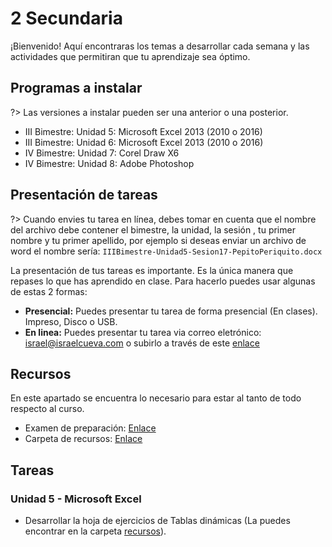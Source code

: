 # 2 Secundaria

¡Bienvenido! Aquí encontraras los temas a desarrollar cada semana y las actividades que permitiran que tu aprendizaje sea óptimo.

## Programas a instalar

?> Las versiones a instalar pueden ser una anterior o una posterior.

- III Bimestre: Unidad 5: Microsoft Excel 2013 (2010 o 2016)
- III Bimestre: Unidad 6: Microsoft Excel 2013 (2010 o 2016)
- IV Bimestre: Unidad 7: Corel Draw X6
- IV Bimestre: Unidad 8: Adobe Photoshop

## Presentación de tareas

?> Cuando envies tu tarea en línea, debes tomar en cuenta que el nombre del archivo debe contener el bimestre, la unidad, la sesión , tu primer nombre y tu primer apellido, por ejemplo si deseas enviar un archivo de word el nombre sería: `IIIBimestre-Unidad5-Sesion17-PepitoPeriquito.docx`

La presentación de tus tareas es importante. Es la única manera que repases lo que has aprendido en clase. Para hacerlo puedes usar algunas de estas 2 formas:

- **Presencial:** Puedes presentar tu tarea de forma presencial (En clases). Impreso, Disco o USB.
- **En linea:** Puedes presentar tu tarea via correo eletrónico: israel@israelcueva.com o subirlo a través de este [enlace](https://www.dropbox.com/request/x9BbYl7ikdP3C8cT6LZa "Tareas")

## Recursos

En este apartado se encuentra lo necesario para estar al tanto de todo respecto al curso.

- Examen de preparación: [Enlace](https://forms.gle/gkgQ1iYjKFFpqDSB9 "Examen")
- Carpeta de recursos: [Enlace](https://1drv.ms/u/s!AqqTiyJZHGaLgcYFMIt34c6Lu7VZPg?e=w3YNc9 "Recursos")

## Tareas

### Unidad 5 - Microsoft Excel

- Desarrollar la hoja de ejercicios de Tablas dinámicas (La puedes encontrar en la carpeta [recursos](https://1drv.ms/u/s!AqqTiyJZHGaLgcYFMIt34c6Lu7VZPg?e=w3YNc9 "Recursos")).